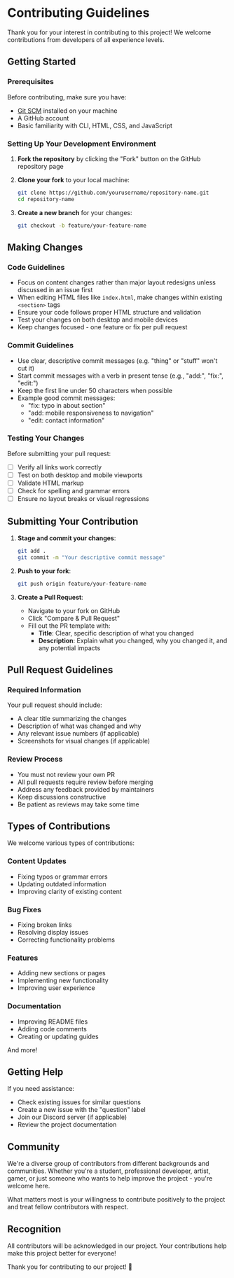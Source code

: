 # Contributing Guidelines

Thank you for your interest in contributing to this project! We welcome contributions from developers of all experience levels.

## Getting Started

### Prerequisites

Before contributing, make sure you have:
- [Git SCM](https://git-scm.com/downloads) installed on your machine
- A GitHub account
- Basic familiarity with CLI, HTML, CSS, and JavaScript

### Setting Up Your Development Environment

1. **Fork the repository** by clicking the "Fork" button on the GitHub repository page

2. **Clone your fork** to your local machine:
   ```bash
   git clone https://github.com/yourusername/repository-name.git
   cd repository-name
   ```

3. **Create a new branch** for your changes:
   ```bash
   git checkout -b feature/your-feature-name
   ```

## Making Changes

### Code Guidelines

- Focus on content changes rather than major layout redesigns unless discussed in an issue first
- When editing HTML files like `index.html`, make changes within existing `<section>` tags
- Ensure your code follows proper HTML structure and validation
- Test your changes on both desktop and mobile devices
- Keep changes focused - one feature or fix per pull request

### Commit Guidelines

- Use clear, descriptive commit messages (e.g. "thing" or "stuff" won't cut it)
- Start commit messages with a verb in present tense (e.g., "add:", "fix:", "edit:")
- Keep the first line under 50 characters when possible
- Example good commit messages:
    - "fix: typo in about section"
    - "add: mobile responsiveness to navigation"
    - "edit: contact information"

### Testing Your Changes

Before submitting your pull request:
- [ ] Verify all links work correctly
- [ ] Test on both desktop and mobile viewports
- [ ] Validate HTML markup
- [ ] Check for spelling and grammar errors
- [ ] Ensure no layout breaks or visual regressions

## Submitting Your Contribution

1. **Stage and commit your changes**:
   ```bash
   git add .
   git commit -m "Your descriptive commit message"
   ```

2. **Push to your fork**:
   ```bash
   git push origin feature/your-feature-name
   ```

3. **Create a Pull Request**:
    - Navigate to your fork on GitHub
    - Click "Compare & Pull Request"
    - Fill out the PR template with:
        - **Title**: Clear, specific description of what you changed
        - **Description**: Explain what you changed, why you changed it, and any potential impacts

## Pull Request Guidelines

### Required Information

Your pull request should include:
- A clear title summarizing the changes
- Description of what was changed and why
- Any relevant issue numbers (if applicable)
- Screenshots for visual changes (if applicable)

### Review Process

- You must not review your own PR
- All pull requests require review before merging
- Address any feedback provided by maintainers
- Keep discussions constructive
- Be patient as reviews may take some time

## Types of Contributions

We welcome various types of contributions:

### Content Updates
- Fixing typos or grammar errors
- Updating outdated information
- Improving clarity of existing content

### Bug Fixes
- Fixing broken links
- Resolving display issues
- Correcting functionality problems

### Features
- Adding new sections or pages
- Implementing new functionality
- Improving user experience

### Documentation
- Improving README files
- Adding code comments
- Creating or updating guides

And more!

## Getting Help

If you need assistance:
- Check existing issues for similar questions
- Create a new issue with the "question" label
- Join our Discord server (if applicable)
- Review the project documentation

## Community

We're a diverse group of contributors from different backgrounds and communities. Whether you're a student, professional developer, artist, gamer, or just someone who wants to help improve the project - you're welcome here.

What matters most is your willingness to contribute positively to the project and treat fellow contributors with respect.


## Recognition

All contributors will be acknowledged in our project. Your contributions help make this project better for everyone!

Thank you for contributing to our project! 🎉